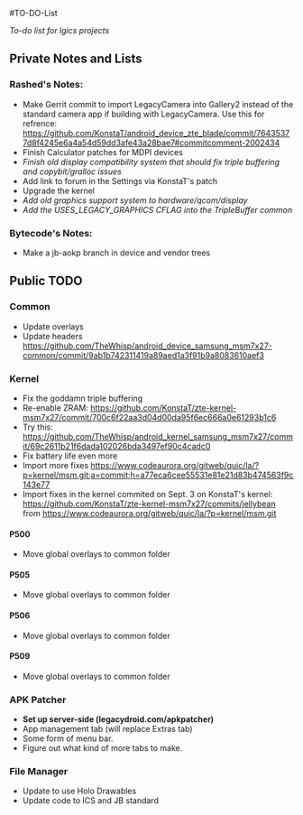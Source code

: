#TO-DO-List

_To-do list for lgics projects_

## Private Notes and Lists

### Rashed's Notes:

 * Make Gerrit commit to import LegacyCamera into Gallery2 instead of the standard camera app if building with LegacyCamera. Use this for refrence: https://github.com/KonstaT/android_device_zte_blade/commit/76435377d8f4245e6a4a54d59dd3afe43a28bae7#commitcomment-2002434
 * Finish Calculator patches for MDPI devices
 * _Finish old display compatibility system that should fix triple buffering and copybit/gralloc issues_
 * Add link to forum in the Settings via KonstaT's patch
 * Upgrade the kernel
 * _Add old graphics support system to hardware/qcom/display_
 * _Add the USES_LEGACY_GRAPHICS CFLAG into the TripleBuffer common_

### Bytecode's Notes:

 * Make a jb-aokp branch in device and vendor trees

## Public TODO

### Common

 * Update overlays
 * Update headers https://github.com/TheWhisp/android_device_samsung_msm7x27-common/commit/9ab1b742311419a89aed1a3f91b9a8083610aef3

### Kernel

 * Fix the goddamn triple buffering
 * Re-enable ZRAM: https://github.com/KonstaT/zte-kernel-msm7x27/commit/700c6f22aa3d04d00da95f6ec666a0e61293b1c6
 * Try this: https://github.com/TheWhisp/android_kernel_samsung_msm7x27/commit/69c2611b21f6dada102026bda3497ef90c4cadc0
 * Fix battery life even more
 * Import more fixes https://www.codeaurora.org/gitweb/quic/la/?p=kernel/msm.git;a=commit;h=a77eca6cee55531e81e21d83b474563f9c143e77
 * Import fixes in the kernel commited on Sept. 3 on KonstaT's kernel: https://github.com/KonstaT/zte-kernel-msm7x27/commits/jellybean from https://www.codeaurora.org/gitweb/quic/la/?p=kernel/msm.git

#### P500

 * Move global overlays to common folder

#### P505

 * Move global overlays to common folder

#### P506

 * Move global overlays to common folder

#### P509

 * Move global overlays to common folder

### APK Patcher

 * __Set up server-side (legacydroid.com/apkpatcher)__
 * App management tab (will replace Extras tab)
 * Some form of menu bar.
 * Figure out what kind of more tabs to make.

### File Manager

 * Update to use Holo Drawables
 * Update code to ICS and JB standard

